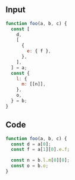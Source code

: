 
## Input

```javascript
function foo(a, b, c) {
  const [
    d,
    [
      {
        e: { f },
      },
    ],
  ] = a;
  const {
    l: {
      m: [[n]],
    },
    o,
  } = b;
}

```

## Code

```javascript
function foo(a, b, c) {
  const d = a[0];
  const f = a[1][0].e.f;

  const n = b.l.m[0][0];
  const o = b.o;
}

```
      